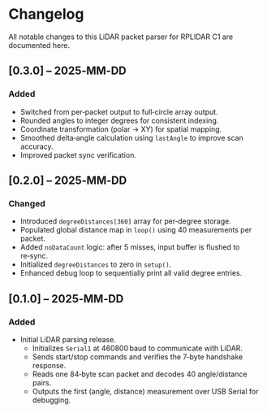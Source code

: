 # Changelog

All notable changes to this LiDAR packet parser for RPLIDAR C1 are documented here.

## [0.3.0] – 2025‑MM‑DD
### Added
- Switched from per‑packet output to full‑circle array output.
- Rounded angles to integer degrees for consistent indexing.
- Coordinate transformation (polar → XY) for spatial mapping.
- Smoothed delta‑angle calculation using `lastAngle` to improve scan accuracy.
- Improved packet sync verification.

## [0.2.0] – 2025‑MM‑DD
### Changed
- Introduced `degreeDistances[360]` array for per‑degree storage.
- Populated global distance map in `loop()` using 40 measurements per packet.
- Added `noDataCount` logic: after 5 misses, input buffer is flushed to re‑sync.
- Initialized `degreeDistances` to zero in `setup()`.
- Enhanced debug loop to sequentially print all valid degree entries.

## [0.1.0] – 2025‑MM‑DD
### Added
- Initial LiDAR parsing release.
  - Initializes `Serial1` at 460800 baud to communicate with LiDAR.
  - Sends start/stop commands and verifies the 7‑byte handshake response.
  - Reads one 84‑byte scan packet and decodes 40 angle/distance pairs.
  - Outputs the first (angle, distance) measurement over USB Serial for debugging.